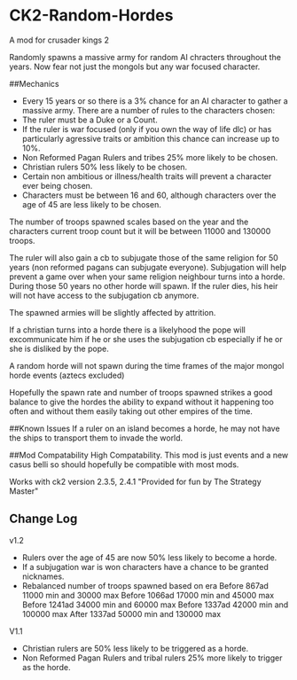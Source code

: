 # CK2-Random-Hordes
A mod for crusader kings 2

Randomly spawns a massive army for random AI chracters throughout the years. 
Now fear not just the mongols but any war focused character. 

##Mechanics 
- Every 15 years or so there is a 3% chance for an AI character to gather a massive army. There are a number of rules to the characters chosen: 
- The ruler must be a Duke or a Count. 
- If the ruler is war focused (only if you own the way of life dlc) or has particularly agressive traits or ambition this chance can increase up to 10%. 
- Non Reformed Pagan Rulers and tribes 25% more likely to be chosen. 
- Christian rulers 50% less likely to be chosen. 
- Certain non ambitious or illness/health traits will prevent a character ever being chosen. 
- Characters must be between 16 and 60, although characters over the age of 45 are less likely to be chosen.

The number of troops spawned scales based on the year and the characters current troop count but it will be between 11000 and 130000 troops. 

The ruler will also gain a cb to subjugate those of the same religion for 50 years (non reformed pagans can subjugate everyone). Subjugation will help prevent a game over when your same religion neighbour turns into a horde. 
During those 50 years no other horde will spawn. 
If the ruler dies, his heir will not have access to the subjugation cb anymore. 

The spawned armies will be slightly affected by attrition. 

If a christian turns into a horde there is a likelyhood the pope will excommunicate him if he or she uses the subjugation cb especially if he or she is disliked by the pope. 

A random horde will not spawn during the time frames of the major mongol horde events (aztecs excluded) 

Hopefully the spawn rate and number of troops spawned strikes a good balance to give the hordes the ability to expand without it happening too often and without them easily taking out other empires of the time. 

##Known Issues 
If a ruler on an island becomes a horde, he may not have the ships to transport them to invade the world. 

##Mod Compatability 
High Compatability. This mod is just events and a new casus belli so should hopefully be compatible with most mods. 

Works with ck2 version 2.3.5, 2.4.1 "Provided for fun by The Strategy Master" 

## Change Log
v1.2
- Rulers over the age of 45 are now 50% less likely to become a horde.
- If a subjugation war is won characters have a chance to be granted nicknames.
- Rebalanced number of troops spawned based on era
Before 867ad 11000 min and 30000 max
Before 1066ad 17000 min and 45000 max
Before 1241ad 34000 min and 60000 max
Before 1337ad 42000 min and 100000 max
After 1337ad 50000 min and 130000 max

V1.1
- Christian rulers are 50% less likely to be triggered as a horde.
- Non Reformed Pagan Rulers and tribal rulers 25% more likely to trigger as the horde.